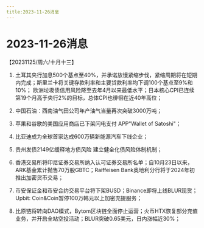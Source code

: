 ```yaml
---
title:2023-11-26消息
---
```

# 2023-11-26消息
【20231125/周六/十月十三】
1. 土耳其央行加息500个基点至40%，并承诺放慢紧缩步伐，紧缩周期将在短期内完成；斯里兰卡将关键存款利率和主要贷款利率均下调100个基点至9%和10%；
欧洲垃圾债信用风险降至去年4月以来最低水平；日本核心CPI已连续第19个月高于央行2%的目标，总体CPI也徘徊在近40年高位；

2. 中国石油：西南油气田公司年产油气当量再次突破3000万吨；

3. 苹果和谷歌的美国应用商店已下架闪电支付 APP"Wallet of Satoshi"；

4. 比亚迪成为全球首家达成600万辆新能源汽车下线企业；

5. 贵州发债2149亿缓释地方债风险 建立健全化债风险体制机制；

6. 香港交易所将印尼证券交易所纳入认可证券交易所名单；自10月23日以来，ARK基金累计抛售70万股GBTC；Raiffeisen Bank奥地利分行将于2024年初推出加密货币交易；

7. 币安保证金和币安合约交易平台将下架BUSD；Binance即将上线BLUR现货；Upbit: Coin&amp;Coin暂停100万韩元以上加密充提服务；

8. 比原链将转向DAO模式，Bytom区块链全面停止运营；火币HTX恢复部分充值业务，并开启全站空投活动；BLUR突破0.65美元，日内涨幅近30%；